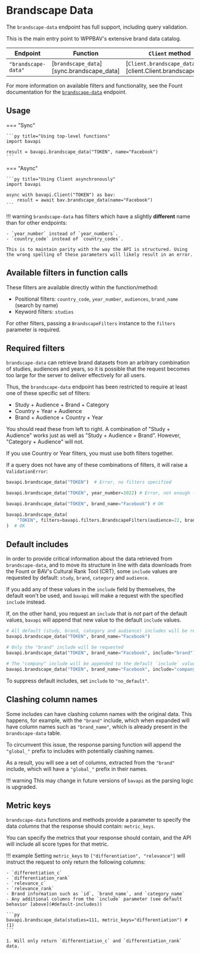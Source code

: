 # Brandscape Data

The `brandscape-data` endpoint has full support, including query validation.

This is the main entry point to WPPBAV's extensive brand data catalog.

| Endpoint            | Function                                  | `Client` method                                           | Filters class                                    |
| ------------------- | ----------------------------------------- | --------------------------------------------------------- | ------------------------------------------------ |
| `"brandscape-data"` | [`brandscape_data`][sync.brandscape_data] | [`Client.brandscape_data`][client.Client.brandscape_data] | [`BrandscapeFilters`][filters.BrandscapeFilters] |

For more information on available filters and functionality, see the Fount documentation for the [`brandscape-data`](https://developer.wppbav.com/docs/2.x/core-resources/brandscape-data) endpoint.

## Usage

=== "Sync"

    ```py title="Using top-level functions"
    import bavapi

    result = bavapi.brandscape_data("TOKEN", name="Facebook")
    ```

=== "Async"

    ```py title="Using Client asynchronously"
    import bavapi

    async with bavapi.Client("TOKEN") as bav:
        result = await bav.brandscape_data(name="Facebook")
    ```

!!! warning
    `brandscape-data` has filters which have a slightly **different** name than for other endpoints:

    - `year_number` instead of `year_numbers`.
    - `country_code` instead of `country_codes`.

    This is to maintain parity with the way the API is structured. Using the wrong spelling of these parameters will likely result in an error.

## Available filters in function calls

These filters are available directly within the function/method:

- Positional filters: `country_code`, `year_number`, `audiences`, `brand_name` (search by name)
- Keyword filters: `studies`

For other filters, passing a `BrandscapeFilters` instance to the `filters` parameter is required.

## Required filters

`brandscape-data` can retrieve brand datasets from an arbitrary combination of studies, audiences and years, so it is possible that the request becomes too large for the server to deliver effectively for all users.

Thus, the `brandscape-data` endpoint has been restricted to require at least one of these specific set of filters:

- Study + Audience + Brand + Category
- Country + Year + Audience
- Brand + Audience + Country + Year

You should read these from left to right. A combination of "Study + Audience" works just as well as "Study + Audience + Brand". However, "Category + Audience" will not.

If you use Country or Year filters, you must use both filters together.

If a query does not have any of these combinations of filters, it will raise a `ValidationError`:

```py
bavapi.brandscape_data("TOKEN")  # Error, no filters specified

bavapi.brandscape_data("TOKEN", year_number=2022) # Error, not enough filters

bavapi.brandscape_data("TOKEN", brand_name="Facebook") # OK

bavapi.brandscape_data(
    "TOKEN", filters=bavapi.filters.BrandscapeFilters(audience=22, brands=123)
)  # OK
```

## Default includes

In order to provide critical information about the data retrieved from `brandscape-data`, and to move its structure in line with data downloads from the Fount or BAV's Cultural Rank Tool (CRT), some `include` values are requested by default: `study`, `brand`, `category` and `audience`.

If you add any of these values in the `include` field by themselves, the default won't be used, and `bavapi` will make a request with the specified `include` instead.

If, on the other hand, you request an `include` that is *not* part of the default values, `bavapi` will append that new value to the default `include` values.

```py
# All default (study, brand, category and audience) includes will be requested
bavapi.brandscape_data("TOKEN", brand_name="Facebook")

# Only the "brand" include will be requested
bavapi.brandscape_data("TOKEN", brand_name="Facebook", include="brand")

# The "company" include will be appended to the default `include` values
bavapi.brandscape_data("TOKEN", brand_name="Facebook", include="company")
```

To suppress default includes, set `include` to `"no_default"`.

## Clashing column names

Some includes can have clashing column names with the original data. This happens, for example, with the `"brand"` include, which when expanded will have column names such as `"brand_name"`, which is already present in the `brandscape-data` table.

To circumvent this issue, the response parsing function will append the `"global_"` prefix to includes with potentially clashing names.

As a result, you will see a set of columns, extracted from the `"brand"` include, which will have a `"global_"` prefix in their names.

!!! warning
    This may change in future versions of `bavapi` as the parsing logic is upgraded.

## Metric keys

`brandscape-data` functions and methods provide a parameter to specify the data *columns* that the response should contain: `metric_keys`.

You can specify the metrics that your response should contain, and the API will include all score types for that metric.

!!! example
    Setting `metric_keys` to `["differentiation", "relevance"]` will instruct the request to only return the following columns:

    - `differentiation_c`
    - `differentiation_rank`
    - `relevance_c`
    - `relevance_rank`
    - Brand information such as `id`, `brand_name`, and `category_name`
    - Any additional columns from the `include` parameter (see default behavior [above](#default-includes))

    ```py
    bavapi.brandscape_data(studies=111, metric_keys="differentiation") # (1)
    ```

    1. Will only return `differentiation_c` and `differentiation_rank` data.
